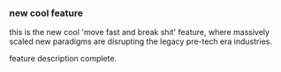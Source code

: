 ### new cool feature
this is the new cool 'move fast and break shit' feature, where massively scaled new paradigms are disrupting the legacy pre-tech era industries.

feature description complete.